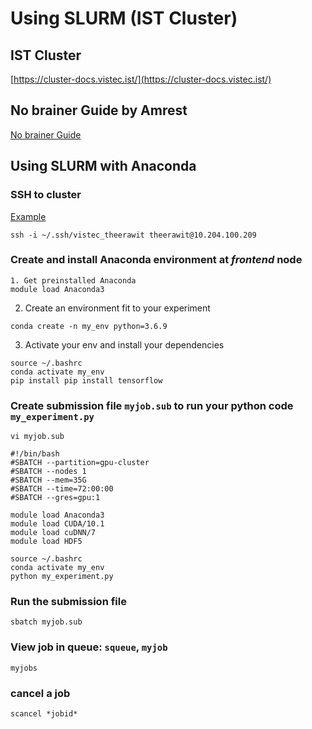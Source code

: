 #  Using SLURM (IST Cluster)


## IST Cluster
[https://cluster-docs.vistec.ist/](https://cluster-docs.vistec.ist/)

## No brainer Guide by Amrest
[No brainer Guide](https://amrestc.notion.site/No-brainer-Guide-to-SLURM-with-Python-based-program-with-Submit-It-49cd2585306b49f2805e475fa87e18ec)


## Using SLURM with Anaconda

### SSH to cluster
[Example](https://gist.github.com/topsecret-cs/6c36234c90def65e1754809e6092ddc2)
```console
ssh -i ~/.ssh/vistec_theerawit theerawit@10.204.100.209
```
### Create and install Anaconda environment at ***frontend*** node
```console
1. Get preinstalled Anaconda
module load Anaconda3
```
2. Create an environment fit to your experiment
```console
conda create -n my_env python=3.6.9
```
3. Activate your env and install your dependencies
```console
source ~/.bashrc
conda activate my_env
pip install pip install tensorflow
```
### Create submission file `myjob.sub` to run your python code `my_experiment.py`

```console
vi myjob.sub
```

```
#!/bin/bash
#SBATCH --partition=gpu-cluster
#SBATCH --nodes 1
#SBATCH --mem=35G
#SBATCH --time=72:00:00
#SBATCH --gres=gpu:1     

module load Anaconda3
module load CUDA/10.1
module load cuDNN/7
module load HDF5

source ~/.bashrc
conda activate my_env
python my_experiment.py
```

### Run the submission file
```console
sbatch myjob.sub
```

### View job in queue: `squeue`, `myjob`
```console
myjobs
```

### cancel a job
```console
scancel *jobid*
```

